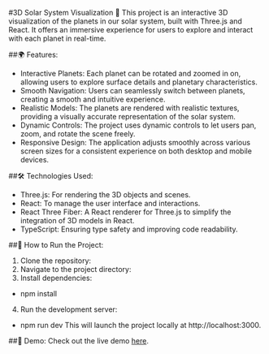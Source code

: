 #3D Solar System Visualization 🌌
This project is an interactive 3D visualization of the planets in our solar system, built with Three.js and React. It offers an immersive experience for users to explore and interact with each planet in real-time.

##🌍 Features:
- Interactive Planets: Each planet can be rotated and zoomed in on, allowing users to explore surface details and planetary characteristics.
- Smooth Navigation: Users can seamlessly switch between planets, creating a smooth and intuitive experience.
- Realistic Models: The planets are rendered with realistic textures, providing a visually accurate representation of the solar system.
- Dynamic Controls: The project uses dynamic controls to let users pan, zoom, and rotate the scene freely.
- Responsive Design: The application adjusts smoothly across various screen sizes for a consistent experience on both desktop and mobile devices.

##🛠️ Technologies Used:
- Three.js: For rendering the 3D objects and scenes.
- React: To manage the user interface and interactions.
- React Three Fiber: A React renderer for Three.js to simplify the integration of 3D models in React.
- TypeScript: Ensuring type safety and improving code readability.

##🚀 How to Run the Project:
1. Clone the repository:
2. Navigate to the project directory:
3. Install dependencies:
 - npm install
4. Run the development server:
 - npm run dev
This will launch the project locally at http://localhost:3000.

##👾 Demo:
Check out the live demo [here](https://galaxy-omega-snowy.vercel.app/).
